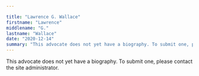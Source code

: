 ```yaml
---

title: "Lawrence G. Wallace"
firstname: "Lawrence"
middlename: "G."
lastname: "Wallace"
date: "2020-12-14"
summary: "This advocate does not yet have a biography. To submit one, please contact the site administrator."
---
```

This advocate does not yet have a biography. To submit one, please contact the site administrator.

